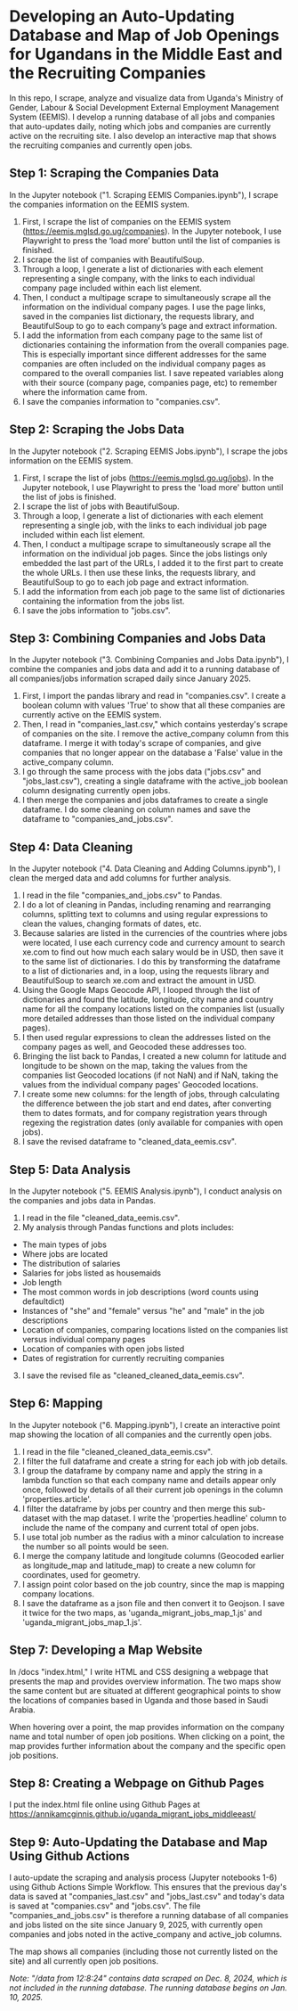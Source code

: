# Developing an Auto-Updating Database and Map of Job Openings for Ugandans in the Middle East and the Recruiting Companies

In this repo, I scrape, analyze and visualize data from Uganda's Ministry of Gender, Labour & Social Development External Employment Management System (EEMIS). I develop a running database of all jobs and companies that auto-updates daily, noting which jobs and companies are currently active on the recruiting site. I also develop an interactive map that shows the recruiting companies and currently open jobs.

## Step 1: Scraping the Companies Data

In the Jupyter notebook ("1. Scraping EEMIS Companies.ipynb"), I scrape the companies information on the EEMIS system. 

1. First, I scrape the list of companies on the EEMIS system (https://eemis.mglsd.go.ug/companies). In the Jupyter notebook, I use Playwright to press the ‘load more’ button until the list of companies is finished. 
2. I scrape the list of companies with BeautifulSoup. 
3. Through a loop, I generate a list of dictionaries with each element representing a single company, with the links to each individual company page included within each list element.
4. Then, I conduct a multipage scrape to simultaneously scrape all the information on the individual company pages. I use the page links, saved in the companies list dictionary, the requests library, and BeautifulSoup to go to each company’s page and extract information.
5. I add the information from each company page to the same list of dictionaries containing the information from the overall companies page. This is especially important since different addresses for the same companies are often included on the individual company pages as compared to the overall companies list. I save repeated variables along with their
source (company page, companies page, etc) to remember where the information came from.
6. I save the companies information to "companies.csv".

## Step 2: Scraping the Jobs Data

In the Jupyter notebook ("2. Scraping EEMIS Jobs.ipynb"), I scrape the jobs information on the EEMIS system.

1. First, I scrape the list of jobs (https://eemis.mglsd.go.ug/jobs). In the Jupyter notebook, I use Playwright to press the 'load more' button until the list of jobs is finished.
2. I scrape the list of jobs with BeautifulSoup. 
3. Through a loop, I generate a list of dictionaries with each element representing a single job, with the links to each individual job page included within each list element.
4. Then, I conduct a multipage scrape to simultaneously scrape all the information on the individual job pages. Since the jobs listings only
embedded the last part of the URLs, I added it to the first part to create the whole URLs. I then use these links, the requests library, and BeautifulSoup to go to each job page and extract information.
5. I add the information from each job page to the same list of dictionaries containing the information from the jobs list.
6. I save the jobs information to "jobs.csv".

## Step 3: Combining Companies and Jobs Data

In the Jupyter notebook ("3. Combining Companies and Jobs Data.ipynb"), I combine the companies and jobs data and add it to a running database of all companies/jobs information scraped daily since January 2025.

1. First, I import the pandas library and read in "companies.csv". I create a boolean column with values 'True' to show that all these companies are currently active on the EEMIS system.
2. Then, I read in "companies_last.csv," which contains yesterday's scrape of companies on the site. I remove the active_company column from this dataframe. I merge it with today's scrape of companies, and give companies that no longer appear on the database a 'False' value in the active_company column.
3. I go through the same process with the jobs data ("jobs.csv" and "jobs_last.csv"), creating a single dataframe with the active_job boolean column designating currently open jobs.
4. I then merge the companies and jobs dataframes to create a single dataframe. I do some cleaning on column names and save the dataframe to "companies_and_jobs.csv".

## Step 4: Data Cleaning

In the Jupyter notebook ("4. Data Cleaning and Adding Columns.ipynb"), I clean the merged data and add columns for further analysis.

1. I read in the file "companies_and_jobs.csv" to Pandas. 
2. I do a lot of cleaning in Pandas, including renaming and rearranging columns, splitting text to columns and using regular expressions to clean the values, changing formats of dates, etc.
3. Because salaries are listed in the currencies of the countries where jobs were located, I use each currency code and currency amount to search xe.com to find out how much each salary would be in USD, then save it to the same list of dictionaries. I do this by transforming the dataframe to a list of dictionaries and, in a loop, using the requests library and BeautifulSoup to search xe.com and extract the amount in USD. 
4. Using the Google Maps Geocode API, I looped through the list of dictionaries and found the latitude, longitude, city name and country name for all the company locations listed on the companies list (usually more detailed addresses than those listed on the individual company pages). 
5. I then used regular expressions to clean the addresses listed on the company pages as well, and Geocoded these addresses too. 
6. Bringing the list back to Pandas, I created a new column for latitude and longitude to be shown on the map, taking the values from the companies list Geocoded locations (if not NaN) and if NaN, taking the values from the individual company pages' Geocoded locations.
7. I create some new columns: for the length of jobs, through calculating the difference between the job start and end dates, after converting them to dates formats, and for company registration years through regexing the registration dates (only available for companies with open jobs).
8. I save the revised dataframe to "cleaned_data_eemis.csv".

## Step 5: Data Analysis 

In the Jupyter notebook ("5. EEMIS Analysis.ipynb"), I conduct analysis on the companies and jobs data in Pandas.

1. I read in the file "cleaned_data_eemis.csv".
2. My analysis through Pandas functions and plots includes: 
- The main types of jobs
- Where jobs are located
- The distribution of salaries
- Salaries for jobs listed as housemaids
- Job length
- The most common words in job descriptions (word counts using defaultdict)
- Instances of "she" and "female" versus "he" and "male" in the job descriptions
- Location of companies, comparing locations listed on the companies list versus individual company pages
- Location of companies with open jobs listed
- Dates of registration for currently recruiting companies
3. I save the revised file as "cleaned_cleaned_data_eemis.csv".

## Step 6: Mapping

In the Jupyter notebook ("6. Mapping.ipynb"), I create an interactive point map showing the location of all companies and the currently open jobs.

1. I read in the file "cleaned_cleaned_data_eemis.csv".
2. I filter the full dataframe and create a string for each job with job details.
3. I group the dataframe by company name and apply the string in a lambda function so that each company name and details appear only once, followed by details of all their current job openings in the column 'properties.article'.
4. I filter the dataframe by jobs per country and then merge this sub-dataset with the map dataset. I write the 'properties.headline' column to include the name of the company and current total of open jobs.
5. I use total job number as the radius with a minor calculation to
increase the number so all points would be seen.
6. I merge the company latitude and longitude columns (Geocoded earlier as longitude_map and latitude_map) to create a new column for coordinates, used for geometry.
7. I assign point color based on the job country, since the map is mapping company locations.
8. I save the dataframe as a json file and then convert it to Geojson. I save it twice for the two maps, as 'uganda_migrant_jobs_map_1.js' and 'uganda_migrant_jobs_map_1.js'.

## Step 7: Developing a Map Website

In /docs "index.html," I write HTML and CSS designing a webpage that presents the map and provides overview information. The two maps show the same content but are situated at different geographical points to show the locations of companies based in Uganda and those based in Saudi Arabia. 

When hovering over a point, the map provides information on the company name and total number of open job positions. When clicking on a point, the map provides further information about the company and the specific open job positions.

## Step 8: Creating a Webpage on Github Pages

I put the index.html file online using Github Pages at https://annikamcginnis.github.io/uganda_migrant_jobs_middleeast/

## Step 9: Auto-Updating the Database and Map Using Github Actions

I auto-update the scraping and analysis process (Jupyter notebooks 1-6) using Github Actions Simple Workflow. This ensures that the previous day's data is saved at "companies_last.csv" and "jobs_last.csv" and today's data is saved at "companies.csv" and "jobs.csv". The file "companies_and_jobs.csv" is therefore a running database of all companies and jobs listed on the site since January 9, 2025, with currently open companies and jobs noted in the active_company and active_job columns. 

The map shows all companies (including those not currently listed on the site) and all currently open job positions. 

*Note: "/data from 12:8:24" contains data scraped on Dec. 8, 2024, which is not included in the running database. The running database begins on Jan. 10, 2025.*







